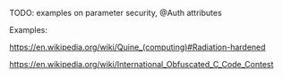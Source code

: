 


TODO: examples on parameter security, @Auth attributes



Examples:

https://en.wikipedia.org/wiki/Quine_(computing)#Radiation-hardened

https://en.wikipedia.org/wiki/International_Obfuscated_C_Code_Contest

